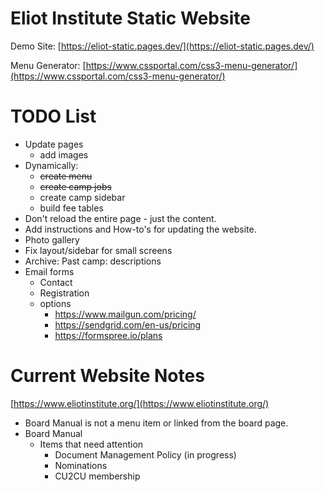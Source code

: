 # Eliot Institute Static Website

Demo Site: [https://eliot-static.pages.dev/](https://eliot-static.pages.dev/)

Menu Generator: [https://www.cssportal.com/css3-menu-generator/](https://www.cssportal.com/css3-menu-generator/)

# TODO List

- Update pages
  - add images
- Dynamically:
  - ~~create menu~~
  - ~~create camp jobs~~
  - create camp sidebar
  - build fee tables
- Don't reload the entire page - just the content.
- Add instructions and How-to's for updating the website.
- Photo gallery
- Fix layout/sidebar for small screens
- Archive: Past camp: descriptions
- Email forms
  - Contact
  - Registration
  - options
    - https://www.mailgun.com/pricing/
    - https://sendgrid.com/en-us/pricing
    - https://formspree.io/plans

# Current Website Notes

[https://www.eliotinstitute.org/](https://www.eliotinstitute.org/)

- Board Manual is not a menu item or linked from the board page.
- Board Manual
  - Items that need attention
    - Document Management Policy (in progress)
    - Nominations
    - CU2CU membership